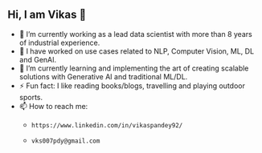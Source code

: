 ## Hi, I am Vikas 👋
- 🔭 I’m currently working as a lead data scientist with more than 8 years of industrial experience.
- 🔭 I have worked on use cases related to NLP, Computer Vision, ML, DL and GenAI.
- 🌱 I’m currently learning and implementing the art of creating scalable solutions with Generative AI and traditional ML/DL.
- ⚡ Fun fact: I like reading books/blogs, travelling and playing outdoor sports.
- 📫 How to reach me:
  -     https://www.linkedin.com/in/vikaspandey92/
  -     vks007pdy@gmail.com

<!--
**vikaspandey92/vikaspandey92** is a ✨ _special_ ✨ repository because its `README.md` (this file) appears on your GitHub profile.

Here are some ideas to get you started:

- 🔭 I’m currently working on ...
- 🌱 I’m currently learning ...
- 👯 I’m looking to collaborate on ...
- 🤔 I’m looking for help with ...
- 💬 Ask me about ...
- 📫 How to reach me: ...
- 😄 Pronouns: ...
- ⚡ Fun fact: ...
-->
